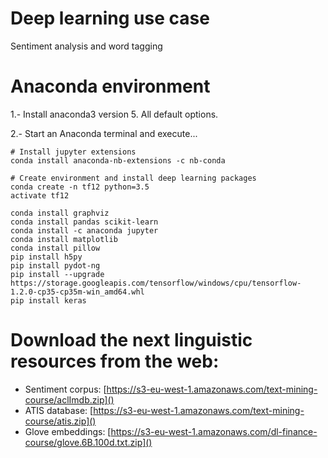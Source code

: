 # Deep learning use case

Sentiment analysis and word tagging


# Anaconda environment

1.- Install anaconda3 version 5. All default options.

2.- Start an Anaconda terminal and execute...

```
# Install jupyter extensions 
conda install anaconda-nb-extensions -c nb-conda
```


```
# Create environment and install deep learning packages
conda create -n tf12 python=3.5
activate tf12

conda install graphviz
conda install pandas scikit-learn
conda install -c anaconda jupyter 
conda install matplotlib
conda install pillow 
pip install h5py
pip install pydot-ng
pip install --upgrade https://storage.googleapis.com/tensorflow/windows/cpu/tensorflow-1.2.0-cp35-cp35m-win_amd64.whl
pip install keras
```

# Download the next linguistic resources from the web:
  - Sentiment corpus: [https://s3-eu-west-1.amazonaws.com/text-mining-course/aclImdb.zip]()
  - ATIS database: [https://s3-eu-west-1.amazonaws.com/text-mining-course/atis.zip]()
  - Glove embeddings: [https://s3-eu-west-1.amazonaws.com/dl-finance-course/glove.6B.100d.txt.zip]()
